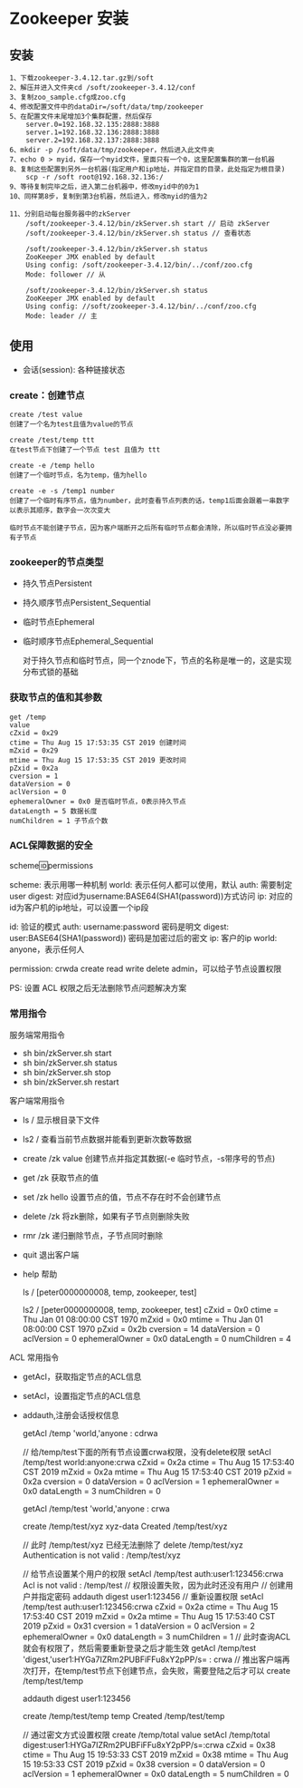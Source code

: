 # Zookeeper 安装

## 安装

    1、下载zookeeper-3.4.12.tar.gz到/soft
    2、解压并进入文件夹cd /soft/zookeeper-3.4.12/conf
    3、复制zoo_sample.cfg成zoo.cfg
    4、修改配置文件中的dataDir=/soft/data/tmp/zookeeper
    5、在配置文件末尾增加3个集群配置，然后保存
        server.0=192.168.32.135:2888:3888
        server.1=192.168.32.136:2888:3888
        server.2=192.168.32.137:2888:3888
    6、mkdir -p /soft/data/tmp/zookeeper，然后进入此文件夹
    7、echo 0 > myid，保存一个myid文件，里面只有一个0，这里配置集群的第一台机器
    8、复制这些配置到另外一台机器(指定用户和ip地址，并指定目的目录，此处指定为根目录)
        scp -r /soft root@192.168.32.136:/
    9、等待复制完毕之后，进入第二台机器中，修改myid中的0为1
    10、同样第8步，复制到第3台机器，然后进入，修改myid的值为2
    
    11、分别启动每台服务器中的zkServer
        /soft/zookeeper-3.4.12/bin/zkServer.sh start // 启动 zkServer
        /soft/zookeeper-3.4.12/bin/zkServer.sh status // 查看状态
        
        /soft/zookeeper-3.4.12/bin/zkServer.sh status
        ZooKeeper JMX enabled by default
        Using config: /soft/zookeeper-3.4.12/bin/../conf/zoo.cfg
        Mode: follower // 从
        
        /soft/zookeeper-3.4.12/bin/zkServer.sh status
        ZooKeeper JMX enabled by default
        Using config: //soft/zookeeper-3.4.12/bin/../conf/zoo.cfg
        Mode: leader // 主
        
## 使用

- 会话(session): 各种链接状态

### create：创建节点

    create /test value
    创建了一个名为test且值为value的节点
    
    create /test/temp ttt
    在test节点下创建了一个节点 test 且值为 ttt
    
    create -e /temp hello
    创建了一个临时节点，名为temp，值为hello
    
    create -e -s /temp1 number
    创建了一个临时有序节点，值为number，此时查看节点列表的话，temp1后面会跟着一串数字以表示其顺序，数字会一次次变大
    
    临时节点不能创建子节点，因为客户端断开之后所有临时节点都会清除，所以临时节点没必要拥有子节点
    
### zookeeper的节点类型

- 持久节点Persistent
- 持久顺序节点Persistent_Sequential
- 临时节点Ephemeral
- 临时顺序节点Ephemeral_Sequential

    对于持久节点和临时节点，同一个znode下，节点的名称是唯一的，这是实现分布式锁的基础
    
### 获取节点的值和其参数

    get /temp
    value
    cZxid = 0x29
    ctime = Thu Aug 15 17:53:35 CST 2019 创建时间
    mZxid = 0x29
    mtime = Thu Aug 15 17:53:35 CST 2019 更改时间
    pZxid = 0x2a
    cversion = 1
    dataVersion = 0
    aclVersion = 0
    ephemeralOwner = 0x0 是否临时节点，0表示持久节点
    dataLength = 5 数据长度
    numChildren = 1 子节点个数
    
### ACL保障数据的安全

scheme:id:permissions

scheme: 表示用哪一种机制
     world: 表示任何人都可以使用，默认
      auth: 需要制定user
    digest: 对应id为username:BASE64(SHA1(password))方式访问
        ip: 对应的id为客户机的ip地址，可以设置一个ip段
        
id: 验证的模式
      auth: username:password 密码是明文
    digest: user:BASE64(SHA1(password)) 密码是加密过后的密文
        ip: 客户的ip
     world: anyone，表示任何人
     
permission: crwda
    create
    read
    write
    delete
    admin，可以给子节点设置权限
    
PS: 设置 ACL 权限之后无法删除节点问题解决方案

    
    
### 常用指令

服务端常用指令

- sh bin/zkServer.sh start
- sh bin/zkServer.sh status
- sh bin/zkServer.sh stop
- sh bin/zkServer.sh restart

客户端常用指令

- ls /             显示根目录下文件
- ls2 /            查看当前节点数据并能看到更新次数等数据
- create /zk value 创建节点并指定其数据(-e 临时节点，-s带序号的节点)
- get /zk          获取节点的值
- set /zk hello    设置节点的值，节点不存在时不会创建节点
- delete /zk       将zk删除，如果有子节点则删除失败
- rmr /zk          递归删除节点，子节点同时删除
- quit             退出客户端
- help             帮助

    ls /
    [peter0000000008, temp, zookeeper, test]
    
    ls2 /
    [peter0000000008, temp, zookeeper, test]
    cZxid = 0x0
    ctime = Thu Jan 01 08:00:00 CST 1970
    mZxid = 0x0
    mtime = Thu Jan 01 08:00:00 CST 1970
    pZxid = 0x2b
    cversion = 14
    dataVersion = 0
    aclVersion = 0
    ephemeralOwner = 0x0
    dataLength = 0
    numChildren = 4
    
ACL 常用指令

- getAcl，获取指定节点的ACL信息
- setAcl，设置指定节点的ACL信息
- addauth,注册会话授权信息

    getAcl /temp
    'world,'anyone
    : cdrwa
    
    // 给/temp/test下面的所有节点设置crwa权限，没有delete权限
    setAcl /temp/test world:anyone:crwa
    cZxid = 0x2a
    ctime = Thu Aug 15 17:53:40 CST 2019
    mZxid = 0x2a
    mtime = Thu Aug 15 17:53:40 CST 2019
    pZxid = 0x2a
    cversion = 0
    dataVersion = 0
    aclVersion = 1
    ephemeralOwner = 0x0
    dataLength = 3
    numChildren = 0
    
    getAcl /temp/test
    'world,'anyone
    : crwa 
    
    create /temp/test/xyz xyz-data
    Created /temp/test/xyz
    
    // 此时 /temp/test/xyz 已经无法删除了
    delete /temp/test/xyz
    Authentication is not valid : /temp/test/xyz
    
    // 给节点设置某个用户的权限
    setAcl /temp/test auth:user1:123456:crwa
    Acl is not valid : /temp/test // 权限设置失败，因为此时还没有用户
    // 创建用户并指定密码
    addauth digest user1:123456
    // 重新设置权限
    setAcl /temp/test auth:user1:123456:crwa
    cZxid = 0x2a
    ctime = Thu Aug 15 17:53:40 CST 2019
    mZxid = 0x2a
    mtime = Thu Aug 15 17:53:40 CST 2019
    pZxid = 0x31
    cversion = 1
    dataVersion = 0
    aclVersion = 2
    ephemeralOwner = 0x0
    dataLength = 3
    numChildren = 1
    // 此时查询ACL就会有权限了，然后需要重新登录之后才能生效
    getAcl /temp/test
    'digest,'user1:HYGa7IZRm2PUBFiFFu8xY2pPP/s=
    : crwa
    // 推出客户端再次打开，在temp/test节点下创建节点，会失败，需要登陆之后才可以
    create /temp/test/temp
    
    addauth digest user1:123456
    
    create /temp/test/temp temp
    Created /temp/test/temp
    
    // 通过密文方式设置权限
    create /temp/total value
    setAcl /temp/total digest:user1:HYGa7IZRm2PUBFiFFu8xY2pPP/s=:crwa
    cZxid = 0x38
    ctime = Thu Aug 15 19:53:33 CST 2019
    mZxid = 0x38
    mtime = Thu Aug 15 19:53:33 CST 2019
    pZxid = 0x38
    cversion = 0
    dataVersion = 0
    aclVersion = 1
    ephemeralOwner = 0x0
    dataLength = 5
    numChildren = 0